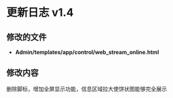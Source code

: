 # 更新日志 v1.4

## 修改的文件
- **Admin/templates/app/control/web_stream_online.html**

## 修改内容
删除脚标，增加全屏显示功能，信息区域拉大使饼状图能够完全展示
